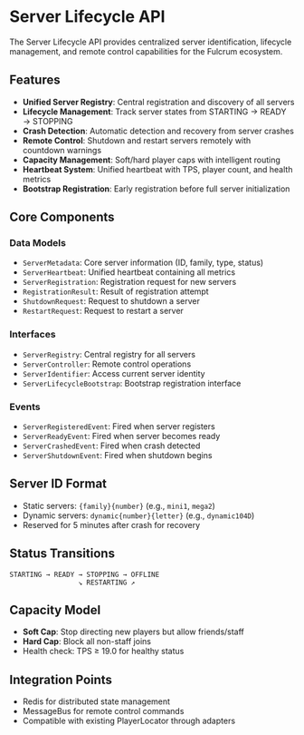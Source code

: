 # Server Lifecycle API

The Server Lifecycle API provides centralized server identification, lifecycle management, and remote control capabilities for the Fulcrum ecosystem.

## Features

- **Unified Server Registry**: Central registration and discovery of all servers
- **Lifecycle Management**: Track server states from STARTING → READY → STOPPING
- **Crash Detection**: Automatic detection and recovery from server crashes
- **Remote Control**: Shutdown and restart servers remotely with countdown warnings
- **Capacity Management**: Soft/hard player caps with intelligent routing
- **Heartbeat System**: Unified heartbeat with TPS, player count, and health metrics
- **Bootstrap Registration**: Early registration before full server initialization

## Core Components

### Data Models

- `ServerMetadata`: Core server information (ID, family, type, status)
- `ServerHeartbeat`: Unified heartbeat containing all metrics
- `ServerRegistration`: Registration request for new servers
- `RegistrationResult`: Result of registration attempt
- `ShutdownRequest`: Request to shutdown a server
- `RestartRequest`: Request to restart a server

### Interfaces

- `ServerRegistry`: Central registry for all servers
- `ServerController`: Remote control operations
- `ServerIdentifier`: Access current server identity
- `ServerLifecycleBootstrap`: Bootstrap registration interface

### Events

- `ServerRegisteredEvent`: Fired when server registers
- `ServerReadyEvent`: Fired when server becomes ready
- `ServerCrashedEvent`: Fired when crash detected
- `ServerShutdownEvent`: Fired when shutdown begins

## Server ID Format

- Static servers: `{family}{number}` (e.g., `mini1`, `mega2`)
- Dynamic servers: `dynamic{number}{letter}` (e.g., `dynamic104D`)
- Reserved for 5 minutes after crash for recovery

## Status Transitions

```
STARTING → READY → STOPPING → OFFLINE
                 ↘ RESTARTING ↗
```

## Capacity Model

- **Soft Cap**: Stop directing new players but allow friends/staff
- **Hard Cap**: Block all non-staff joins
- Health check: TPS ≥ 19.0 for healthy status

## Integration Points

- Redis for distributed state management
- MessageBus for remote control commands
- Compatible with existing PlayerLocator through adapters